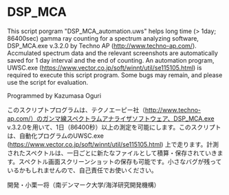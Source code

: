 # DSP_MCA

This script porgram "DSP_MCA_automation.uws" helps long time (> 1day; 86400sec) gamma ray counting for a spectrum analyzing software, DSP_MCA.exe v.3.2.0 by Techno AP (http://www.techno-ap.com/).
Accmulated spectrum data and the relevant screenshots are automatically saved for 1 day interval and the end of counting.
An automation program, UWSC.exe (https://www.vector.co.jp/soft/winnt/util/se115105.html) is required to execute this script program.
Some bugs may remain, and please use the script for evaluation.

Programmed by Kazumasa Oguri

このスクリプトプログラムは、テクノエーピー社（http://www.techno-ap.com/）のガンマ線スペクトラムアナライザソフトウェア、DSP_MCA.exe v.3.2.0を用いて、1日（86400秒）以上の測定を可能にします。このスクリプトは、自動化プログラムのUWSC.exe (https://www.vector.co.jp/soft/winnt/util/se115105.html) 上で走ります。計測されたスペクトルは、一日ごとに新たなファイルとして積算・保存されていきます。スペクトル画面スクリーンショットの保存も可能です。小さなバグが残っているかもしれませんので、自己責任でお使いください。

開発・小栗一将（南デンマーク大学/海洋研究開発機構）
